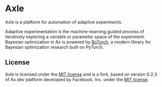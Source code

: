 # Axle

Axle is a platform for automation of adaptive experiments.

Adaptive experimentation is the machine-learning guided process of iteratively
exploring a variable or parameter space of the experiment. 
Bayesian optimization in Ax is powered by [BoTorch](https://github.com/facebookexternal/botorch),
a modern library for Bayesian optimization research built on PyTorch.

## License

Axle is licensed under the [MIT license](./LICENSE) and is a fork, based on version 0.2.3 
of Ax.dev platform developed by Facebook, Inc. under the [MIT license](./LICENSE).
